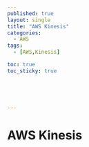 ```yaml
---
published: true
layout: single
title: "AWS Kinesis"
categories:
  - AWS
tags:
  - [AWS,Kinesis]

toc: true
toc_sticky: true





---
```


# AWS Kinesis